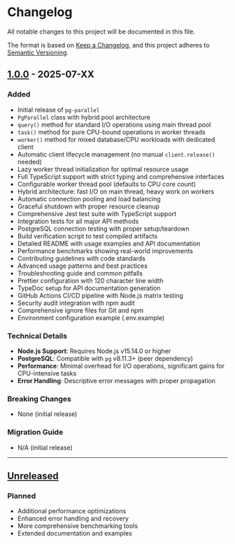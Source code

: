 # Changelog

All notable changes to this project will be documented in this file.

The format is based on [Keep a Changelog](https://keepachangelog.com/en/1.0.0/),
and this project adheres to
[Semantic Versioning](https://semver.org/spec/v2.0.0.html).

## [1.0.0] - 2025-07-XX

### Added

- Initial release of `pg-parallel`
- `PgParallel` class with hybrid pool architecture
- `query()` method for standard I/O operations using main thread pool
- `task()` method for pure CPU-bound operations in worker threads
- `worker()` method for mixed database/CPU workloads with dedicated client
- Automatic client lifecycle management (no manual `client.release()` needed)
- Lazy worker thread initialization for optimal resource usage
- Full TypeScript support with strict typing and comprehensive interfaces
- Configurable worker thread pool (defaults to CPU core count)
- Hybrid architecture: fast I/O on main thread, heavy work on workers
- Automatic connection pooling and load balancing
- Graceful shutdown with proper resource cleanup
- Comprehensive Jest test suite with TypeScript support
- Integration tests for all major API methods
- PostgreSQL connection testing with proper setup/teardown
- Build verification script to test compiled artifacts
- Detailed README with usage examples and API documentation
- Performance benchmarks showing real-world improvements
- Contributing guidelines with code standards
- Advanced usage patterns and best practices
- Troubleshooting guide and common pitfalls
- Prettier configuration with 120 character line width
- TypeDoc setup for API documentation generation
- GitHub Actions CI/CD pipeline with Node.js matrix testing
- Security audit integration with npm audit
- Comprehensive ignore files for Git and npm
- Environment configuration example (.env.example)

### Technical Details

- **Node.js Support**: Requires Node.js v15.14.0 or higher
- **PostgreSQL**: Compatible with `pg` v8.11.3+ (peer dependency)
- **Performance**: Minimal overhead for I/O operations, significant gains for
  CPU-intensive tasks
- **Error Handling**: Descriptive error messages with proper propagation

### Breaking Changes

- None (initial release)

### Migration Guide

- N/A (initial release)

---

## [Unreleased]

### Planned

- Additional performance optimizations
- Enhanced error handling and recovery
- More comprehensive benchmarking tools
- Extended documentation and examples

[1.0.0]: https://github.com/j-givisiez/pg-parallel/releases/tag/v1.0.0
[Unreleased]: https://github.com/j-givisiez/pg-parallel/compare/v1.0.0...HEAD
